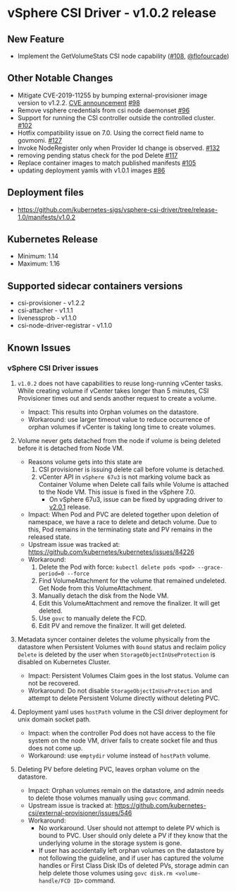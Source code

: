 <!-- markdownlint-disable MD034 -->
# vSphere CSI Driver - v1.0.2 release

## New Feature

- Implement the GetVolumeStats CSI node capability ([#108](https://github.com/kubernetes-sigs/vsphere-csi-driver/pull/108), [@flofourcade](https://github.com/flofourcade))

## Other Notable Changes

- Mitigate CVE-2019-11255 by bumping external-provisioner image version to v1.2.2. [CVE announcement](https://groups.google.com/forum/#!topic/kubernetes-security-announce/aXiYN0q4uIw) [#98](https://github.com/kubernetes-sigs/vsphere-csi-driver/pull/98)
- Remove vsphere credentials from csi node daemonset [#96](https://github.com/kubernetes-sigs/vsphere-csi-driver/pull/96)
- Support for running the CSI controller outside the controlled cluster. [#102](https://github.com/kubernetes-sigs/vsphere-csi-driver/pull/102)
- Hotfix compatibility issue on 7.0. Using the correct field name to govmomi. [#127](https://github.com/kubernetes-sigs/vsphere-csi-driver/pull/127)
- Invoke NodeRegister only when Provider Id change is observed. [#132](https://github.com/kubernetes-sigs/vsphere-csi-driver/pull/132)
- removing pending status check for the pod Delete [#117](https://github.com/kubernetes-sigs/vsphere-csi-driver/pull/117)
- Replace container images to match published manifests [#105](https://github.com/kubernetes-sigs/vsphere-csi-driver/pull/105)
- updating deployment yamls with v1.0.1 images [#86](https://github.com/kubernetes-sigs/vsphere-csi-driver/pull/86)

## Deployment files

- https://github.com/kubernetes-sigs/vsphere-csi-driver/tree/release-1.0/manifests/v1.0.2

## Kubernetes Release

- Minimum: 1.14
- Maximum: 1.16

## Supported sidecar containers versions

- csi-provisioner - v1.2.2
- csi-attacher - v1.1.1
- livenessprob - v1.1.0
- csi-node-driver-registrar - v1.1.0

## Known Issues

### vSphere CSI Driver issues

1. `v1.0.2` does not have capabilities to reuse long-running vCenter tasks. While creating volume if vCenter takes longer than 5 minutes, CSI Provisioner times out and sends another request to create a volume.
   - Impact: This results into Orphan volumes on the datastore.
   - Workaround: use larger timeout value to reduce occurrence of orphan volumes if vCenter is taking long time to create volumes.
2. Volume never gets detached from the node if volume is being deleted before it is detached from Node VM.
   - Reasons volume gets into this state are
     1. CSI provisioner is issuing delete call before volume is detached.
     2. vCenter API in `vSphere 67u3` is not marking volume back as Container Volume when Delete call fails while Volume is attached to the Node VM. This issue is fixed in the vSphere 7.0.
        - On vSphere 67u3, issue can be fixed by upgrading driver to [v2.0.1](v2.0.1.md) release.
   - Impact: When Pod and PVC are deleted together upon deletion of namespace,  we have a race to delete and detach volume. Due to this, Pod remains in the terminating state and PV remains in the released state.
   - Upstream issue was tracked at: https://github.com/kubernetes/kubernetes/issues/84226
   - Workaround:
        1. Delete the Pod with force: `kubectl delete pods <pod> --grace-period=0 --force`
        2. Find VolumeAttachment for the volume that remained undeleted. Get Node from this VolumeAttachment.
        3. Manually detach the disk from the Node VM.
        4. Edit this VolumeAttachment and remove the finalizer. It will get deleted.
        5. Use `govc` to manually delete the FCD.
        6. Edit PV and remove the finalizer. It will get deleted.

3. Metadata syncer container deletes the volume physically from the datastore when Persistent Volumes with `Bound` status and reclaim policy `Delete` is deleted by the user when `StorageObjectInUseProtection` is disabled on Kubernetes Cluster.
    - Impact: Persistent Volumes Claim goes in the lost status. Volume can not be recovered.
    - Workaround: Do not disable `StorageObjectInUseProtection` and attempt to delete Persistent Volume directly without deleting PVC.
4. Deployment yaml uses `hostPath` volume in the CSI driver deployment for unix domain socket path.
    - Impact: when the controller Pod does not have access to the file system on the node VM, driver fails to create socket file and thus does not come up.
    - Workaround: use `emptydir` volume instead of `hostPath` volume.
5. Deleting PV before deleting PVC, leaves orphan volume on the datastore.
   - Impact: Orphan volumes remain on the datastore, and admin needs to delete those volumes manually using `govc` command.
   - Upstream issue is tracked at: https://github.com/kubernetes-csi/external-provisioner/issues/546
   - Workaround:
     - No workaround. User should not attempt to delete PV which is bound to PVC. User should only delete a PV if they know that the underlying volume in the storage system is gone.
     - If user has accidentally left orphan volumes on the datastore by not following the guideline, and if user has captured the volume handles or First Class Disk IDs of deleted PVs, storage admin can help delete those volumes using `govc disk.rm <volume-handle/FCD ID>` command.
